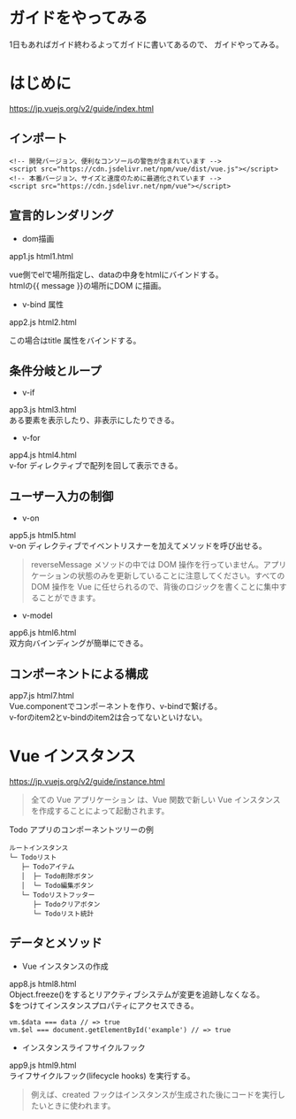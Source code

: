 

# ガイドをやってみる

1日もあればガイド終わるよってガイドに書いてあるので、
ガイドやってみる。


# はじめに

https://jp.vuejs.org/v2/guide/index.html    


## インポート

```html:
<!-- 開発バージョン、便利なコンソールの警告が含まれています -->
<script src="https://cdn.jsdelivr.net/npm/vue/dist/vue.js"></script>
<!-- 本番バージョン、サイズと速度のために最適化されています -->
<script src="https://cdn.jsdelivr.net/npm/vue"></script>

```


## 宣言的レンダリング

- dom描画    

app1.js html1.html    

vue側でelで場所指定し、dataの中身をhtmlにバインドする。    
htmlの{{ message }}の場所にDOM に描画。    


- v-bind 属性    

app2.js html2.html    

この場合はtitle 属性をバインドする。    

## 条件分岐とループ

- v-if

app3.js html3.html    
ある要素を表示したり、非表示にしたりできる。    

- v-for    

app4.js html4.html    
v-for ディレクティブで配列を回して表示できる。   


## ユーザー入力の制御

- v-on    

app5.js html5.html    
v-on ディレクティブでイベントリスナーを加えてメソッドを呼び出せる。

>reverseMessage メソッドの中では DOM 操作を行っていません。アプリケーションの状態のみを更新していることに注意してください。すべての DOM 操作を Vue に任せられるので、背後のロジックを書くことに集中することができます。

- v-model    

app6.js html6.html    
双方向バインディングが簡単にできる。


## コンポーネントによる構成

app7.js html7.html    
Vue.componentでコンポーネントを作り、v-bindで繋げる。    
v-forのitem2とv-bindのitem2は合ってないといけない。    
<todo-item2 v-for="item2 in groceryList" v-bind:todo2="item2"></todo-item2>    


# Vue インスタンス

https://jp.vuejs.org/v2/guide/instance.html

>全ての Vue アプリケーション は、Vue 関数で新しい Vue インスタンスを作成することによって起動されます。


Todo アプリのコンポーネントツリーの例    

```
ルートインスタンス
└─ Todoリスト
   ├─ Todoアイテム
   │  ├─ Todo削除ボタン
   │  └─ Todo編集ボタン
   └─ Todoリストフッター
      ├─ Todoクリアボタン
      └─ Todoリスト統計
```

## データとメソッド

- Vue インスタンスの作成    

app8.js html8.html    
Object.freeze()をするとリアクティブシステムが変更を追跡しなくなる。    
$をつけてインスタンスプロパティにアクセスできる。    

```
vm.$data === data // => true
vm.$el === document.getElementById('example') // => true
```

- インスタンスライフサイクルフック    

app9.js html9.html    
ライフサイクルフック(lifecycle hooks) を実行する。    

>例えば、created フックはインスタンスが生成された後にコードを実行したいときに使われます。





